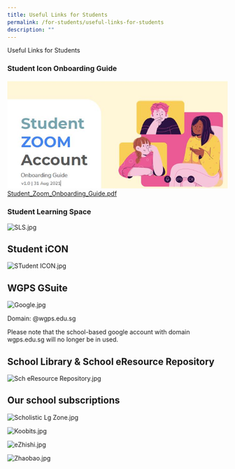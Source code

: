 ```yaml
---
title: Useful Links for Students
permalink: /for-students/useful-links-for-students
description: ""
---
```

Useful Links for Students

### Student Icon Onboarding Guide

![](/images/Student%20Zoom.jpg)
[Student_Zoom_Onboarding_Guide.pdf](/files/Student_Zoom_Onboarding_Guide.pdf)


### Student Learning Space

![SLS.jpg](https://woodgrovepri.moe.edu.sg/qql/slot/u550/Students/Useful%20Links/2021/SLS.jpg)

Student iCON
------------

![STudent ICON.jpg](https://woodgrovepri.moe.edu.sg/qql/slot/u550/Students/Useful%20Links/2021/STudent%20ICON.jpg)  

WGPS GSuite
-----------

![Google.jpg](https://woodgrovepri.moe.edu.sg/qql/slot/u550/Students/Useful%20Links/2021/Google.jpg)

Domain: @wgps.edu.sg

Please note that the school-based google account with domain wgps.edu.sg will no longer be in used.

School Library & School eResource Repository
--------------------------------------------

![Sch eResource Repository.jpg](https://woodgrovepri.moe.edu.sg/qql/slot/u550/Students/Useful%20Links/2021/Sch%20eResource%20Repository.jpg)

Our school subscriptions
------------------------

  
![Scholistic Lg Zone.jpg](https://woodgrovepri.moe.edu.sg/qql/slot/u550/Students/Useful%20Links/2021/Scholistic%20Lg%20Zone.jpg)

![Koobits.jpg](https://woodgrovepri.moe.edu.sg/qql/slot/u550/Students/Useful%20Links/2021/Koobits.jpg)

![eZhishi.jpg](https://woodgrovepri.moe.edu.sg/qql/slot/u550/Students/Useful%20Links/2021/eZhishi.jpg)

![Zhaobao.jpg](https://woodgrovepri.moe.edu.sg/qql/slot/u550/Students/Useful%20Links/2021/Zhaobao.jpg)